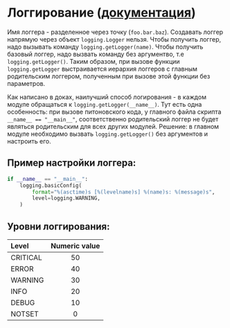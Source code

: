 # Логгирование ([документация](https://docs.python.org/3/library/logging.html#logger-objects))

Имя логгера - разделенное через точку (`foo.bar.baz`). Создавать логгер напрямую через объект `logging.Logger` нельзя. Чтобы получить логгер, надо вызывать команду `logging.getLogger(name)`. Чтобы получить базовый логгер, надо вызвать команду без аргументво, т.е `logging.getLogger()`. Таким образом, при вызове функции `logging.getLogger` выстраивается иерархия логгеров с главным родительским логгером, полученным при вызове этой функции без параметров.

Как написано в доках, наилучший способ логирования - в каждом модуле обращаться к `logging.getLogger(__name__)`. Тут есть одна особенность: при вызове питоновского кода, у главного файла скрипта `__name__ == "__main__"`, соответственно родительский логгер не будет являться родительским для всех других модулей. Решение: в главном модуле необходимо вызвать `logging.getLogger()` без аргументов и настроить его.

## Пример настройки логгера:

```python
if __name__ == "__main__":
    logging.basicConfig(
        format="%(asctime)s [%(levelname)s] %(name)s: %(message)s",
        level=logging.WARNING,
    )
```

## Уровни логгирования:

| Level  | Numeric value |
| :---   | :---: |
CRITICAL | 50
ERROR    | 40
WARNING  | 30
INFO     | 20
DEBUG    | 10
NOTSET   | 0

